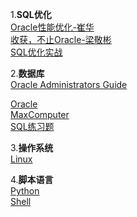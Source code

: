 1.**SQL优化**  
[Oracle性能优化-崔华](https://github.com/lpeiyi/notes/blob/main/database-optimization/Oracle/Oracle-Performance-Optimization/Oracle-Performance-Optimization.md)   
[收获，不止Oracle-梁敬彬](https://github.com/lpeiyi/notes/blob/main/database-optimization/Oracle/Harvest-Not-Just-Oracle/Harvest-Not-Just-Oracle.md)   
[SQL优化实战](https://github.com/lpeiyi/notes/blob/main/database-optimization/Oracle/Sql-Optimization-Practice/Sql-Optimization-Practice.md)

2.**数据库**  
[Oracle Administrators Guide](https://github.com/lpeiyi/notes/blob/main/Database-Administrator/Oracle/Administrators-Guide/Administrators-Guide.md)

[Oracle](https://github.com/lpeiyi/notes/blob/main/database/oracle.md)  
[MaxComputer](https://github.com/lpeiyi/notes/blob/main/database/MaxComputer.md)   
[SQL练习题](https://github.com/lpeiyi/notes/blob/main/database/SQLEXER/SQLEXER.md)   

3.**操作系统**  
[Linux](https://github.com/lpeiyi/notes/blob/main/Linux/Linux.md)   

4.**脚本语言**   
[Python]()   
[Shell]()
